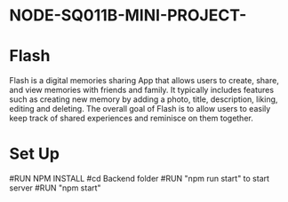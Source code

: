 # NODE-SQ011B-MINI-PROJECT-
# Flash
Flash is a digital memories sharing App that allows users to create, share, and view memories with friends and family. It typically includes features such as creating new memory by adding a photo, title, description, liking, editing and deleting. The overall goal of Flash is to allow users to easily keep track of shared experiences and reminisce on them together.

# Set Up
#RUN NPM INSTALL 
#cd Backend folder 
#RUN "npm run start" to start server 
#RUN "npm start" 
